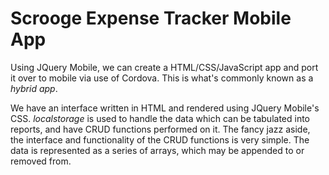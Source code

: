 # Scrooge Expense Tracker Mobile App

Using JQuery Mobile, we can create a HTML/CSS/JavaScript app and port it over to mobile via use of Cordova. This is what's commonly known as a *hybrid app*.

We have an interface written in HTML and rendered using JQuery Mobile's CSS. *localstorage* is used to handle the data which can be tabulated into reports, and have CRUD functions performed on it. The fancy jazz aside, the interface and functionality of the CRUD functions is very simple. The data is represented as a series of arrays, which may be appended to or removed from.

